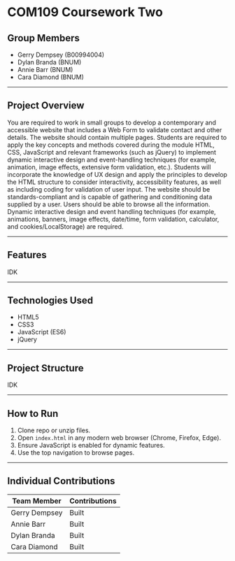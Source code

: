 # COM109 Coursework Two

## Group Members

- Gerry Dempsey (B00994004)
- Dylan Branda (BNUM)
- Annie Barr (BNUM)
- Cara Diamond (BNUM)

---

## Project Overview

You are required to work in small groups to develop a contemporary and accessible website that
includes a Web Form to validate contact and other details. The website should contain multiple pages.
Students are required to apply the key concepts and methods covered during the module HTML,
CSS, JavaScript and relevant frameworks (such as jQuery) to implement dynamic interactive design
and event-handling techniques (for example, animation, image effects, extensive form validation,
etc.). Students will incorporate the knowledge of UX design and apply the principles to develop the
HTML structure to consider interactivity, accessibility features, as well as including coding for
validation of user input. The website should be standards-compliant and is capable of gathering and
conditioning data supplied by a user. Users should be able to browse all the information. Dynamic
interactive design and event handling techniques (for example, animations, banners, image effects,
date/time, form validation, calculator, and cookies/LocalStorage) are required.

---

## Features

IDK

---

## Technologies Used

- HTML5
- CSS3
- JavaScript (ES6)
- jQuery

---

## Project Structure

IDK

---

## How to Run

1. Clone repo or unzip files.
2. Open `index.html` in any modern web browser (Chrome, Firefox, Edge).
3. Ensure JavaScript is enabled for dynamic features.
4. Use the top navigation to browse pages.

---

## Individual Contributions

| Team Member   | Contributions |
| ------------- | ------------- |
| Gerry Dempsey | Built         |
| Annie Barr    | Built         |
| Dylan Branda  | Built         |
| Cara Diamond  | Built         |
